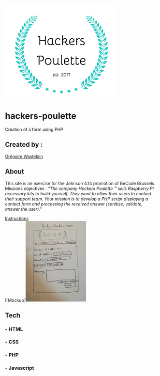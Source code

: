 ![](assets/img/hackers-poulette-logo.png)

# hackers-poulette

Creation of a form using PHP

## Created by :

[Grégoire Wastelain](https://github.com/gwastelain)<br/>

## About

This site is an exercise for the Johnson 4.14 promotion of BeCode Brussels.
Missions objectives : _"The company Hackers Poulette ™ sells Raspberry Pi accessory kits to build yourself. They want to allow their users to contact their support team. Your mission is to develop a PHP script displaying a contact form and processing the received answer (sanitize, validate, answer the user)."_

[Instructions](https://github.com/becodeorg/BXL-Johnson-4.14/tree/master/06-PHP/hackers_poulette)<br/>
![Mockup]<img src="assets/img/mockup.jpg" width="200"/>

## Tech

### - HTML

### - CSS

### - PHP

### - Javascript
